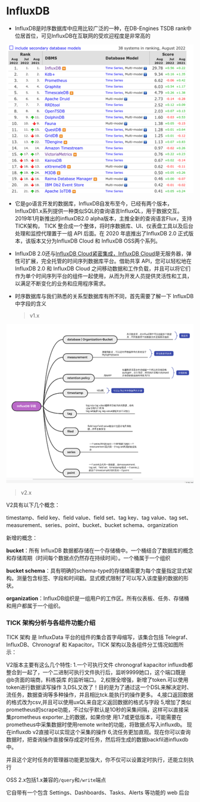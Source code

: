 # InfluxDB

- InfluxDB是时序数据库中应用比较广泛的一种，在DB-Engines TSDB rank中位居首位，可见InfluxDB在互联网的受欢迎程度是非常高的

![db-engine tsdbrank](InfluxDB1.x_vs_2.x.assets/image-20220811103029783.png)



- 它是go语言开发的数据库，InfluxDB自发布至今，已经有两个版本，InfluxDB1.x系列提供一种类似SQL的查询语言InfluxQL，用于数据交互。2019年1月新推出的influxDB2.0 alpha版本，主推全新的查询语言Flux，支持TICK架构， TICK 整合成一个整体，将时序数据库、UI、仪表盘工具以及后台处理和监控代理置于一组 API 后面。在 2020 年底推出了InfluxDB 2.0 正式版本，该版本又分为InfluxDB Cloud 和 InfluxDB OSS两个系列。

- InfluxDB 2.0还与[InfluxDB Cloud紧密集成，InfluxDB Cloud](https://www.influxdata.com/blog/influxdb-cloud-2-0-launches-as-a-serverless-platform-for-time-series-data/)是无服务器，弹性可扩展，完全托管的时间序列数据库平台。借助共享 API，您可以轻松地在 InfluxDB 2.0 和 InfluxDB Cloud 之间移动数据和工作负载，并且可以将它们作为单个时间序列平台的组件一起使用，从而为开发人员提供灵活性和工具，以满足不断变化的业务和应用程序需求。



- 时序数据库与我们熟悉的关系型数据库有所不同，首先需要了解一下 InfluxDB 中字段的含义

  > v1.x

![image-20220812143742317](InfluxDB1.x_vs_2.x.assets/image-20220812143742317.png)



>  v2.x

V2具有以下几个概念：

timestamp、field key、field value、field set、tag key、tag value、tag set、measurement、series、point、bucket、bucket schema、organization

新增的概念：

**bucket**：所有 InfluxDB 数据都存储在一个存储桶中。一个桶结合了数据库的概念和存储周期（时间每个数据点仍然存在持续时间）。一个桶属于一个组织

**bucket schema**：具有明确的schema-type的存储桶需要为每个度量指定显式架构。测量包含标签、字段和时间戳。显式模式限制了可以写入该度量的数据的形状。

**organization**：InfluxDB组织是一组用户的工作区。所有仪表板、任务、存储桶和用户都属于一个组织。

### TICK 架构分析与各组件功能介绍

TICK 架构 是 InfluxData 平台的组件的集合首字母缩写，该集合包括 Telegraf、InfluxDB、Chronograf 和 Kapacitor。TICK 架构以及各组件分工情况如图所示：





V2版本主要有这么几个特性:
1.一个可执行文件
chronograf kapacitor influxdb都整合到一起了，一个二进制可执行文件执行后，监听9999她口，这个端口既是@b贪面的端商，料练袋库
的监听端口。
2,权限全增强，新增了token.可以使用token进行数据读写操作
3,DSL又改了！目的是为了通过这一个DSL来解决定时、流任务，数据查询等多种操作，并且相比tck.能执行的操作更多。
4,接口返回数据的格式改为csv,并且可以使用uxQL来自定义返回数据的格式与字段
5,增加了类似prometheus的scrape功能，不过似乎默认是1O秒的采集间隔，这样可以直接采集prometheus exporter.上的数据，如果你使
用1.7或更低版本，可能需要在prometheus中采集数据时使用remote write的功能，将致据点写入influxdb。
现在influxdb v2直接可以实现这个采集的操作
6,流任务更加直观。现在你可以查询数据时，把查询操作直接保存成定时任务，然后将生成的数据backfil进influxdb中。

并且这个定时任务的管理器功能更加强大，你不仅可以设置定时执行，还能立刻执行

OSS 2.x包括1.x兼容的`/query`和`/write`端点

它自带有一个包含 Settings、Dashboards、Tasks、Alerts 等功能的 web 后台





















